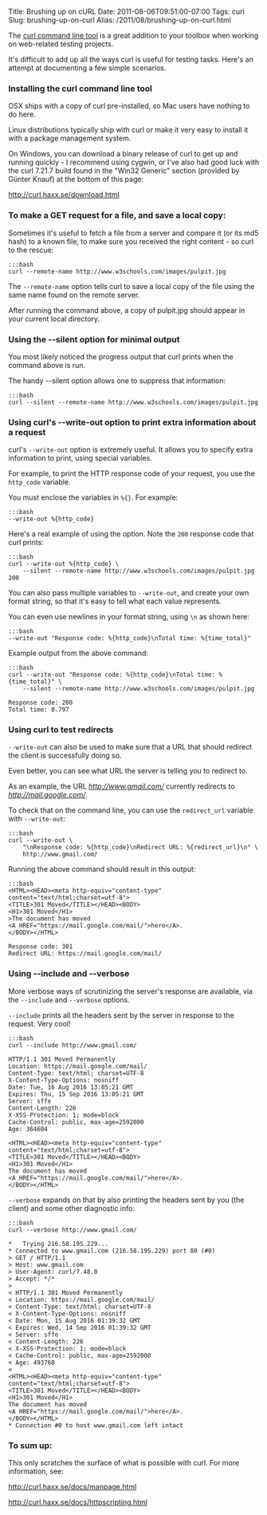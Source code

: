 Title: Brushing up on cURL
Date: 2011-08-06T09:51:00-07:00
Tags: curl
Slug: brushing-up-on-curl
Alias: /2011/08/brushing-up-on-curl.html

The <a target="_blank" href="http://curl.haxx.se/">curl command line tool</a> is a great addition to your toolbox when working on web-related testing projects.

It's difficult to add up all the ways curl is useful for testing tasks. Here's an attempt at documenting a few simple scenarios.

### Installing the curl command line tool

OSX ships with a copy of curl pre-installed, so Mac users have nothing to do here.

Linux distributions typically ship with curl or make it very easy to install it with a package management system.

On Windows, you can download a binary release of curl to get up and running quickly - I recommend using cygwin, or I've also had good luck with the curl 7.21.7 build found in the "Win32 Generic" section (provided by Günter Knauf) at the bottom of this page:

<a target="_blank" href="http://curl.haxx.se/download.html">http://curl.haxx.se/download.html</a>

### To make a GET request for a file, and save a local copy:

Sometimes it's useful to fetch a file from a server and compare it (or its md5 hash) to a known file, to make sure you received the right content - so curl to the rescue:

    :::bash
    curl --remote-name http://www.w3schools.com/images/pulpit.jpg

The ```--remote-name``` option tells curl to save a local copy of the file using the same name found on the remote server.

After running the command above, a copy of pulpit.jpg should appear in your current local directory.

### Using the --silent option for minimal output

You most likely noticed the progress output that curl prints when the command above is run.

The handy --silent option allows one to suppress that information:

    :::bash
    curl --silent --remote-name http://www.w3schools.com/images/pulpit.jpg

### Using curl's --write-out option to print extra information about a request

curl's ```--write-out``` option is extremely useful. It allows you to specify extra information to print, using special variables.

For example, to print the HTTP response code of your request, you use the ```http_code``` variable.

You must enclose the variables in ```%{}```.  For example:

    :::bash
    --write-out %{http_code}

Here's a real example of using the option. Note the ```200``` response code that curl prints:

    :::bash
    curl --write-out %{http_code} \
        --silent --remote-name http://www.w3schools.com/images/pulpit.jpg
    200

You can also pass multiple variables to ```--write-out```, and create your own format string, so that it's easy to tell what each value represents.

You can even use newlines in your format string, using ```\n``` as shown here:

    :::bash
    --write-out "Response code: %{http_code}\nTotal time: %{time_total}"

Example output from the above command:

    :::bash
    curl --write-out "Response code: %{http_code}\nTotal time: %{time_total}" \
        --silent --remote-name http://www.w3schools.com/images/pulpit.jpg
    
    Response code: 200
    Total time: 0.797

### Using curl to test redirects

```--write-out``` can also be used to make sure that a URL that should redirect the client is successfully doing so.

Even better, you can see what URL the server is telling you to redirect to.

As an example, the URL *http://www.gmail.com/* currently redirects to *http://mail.google.com/*.

To check that on the command line, you can use the ```redirect_url``` variable with ```--write-out```:

    :::bash
    curl --write-out \
        "\nResponse code: %{http_code}\nRedirect URL: %{redirect_url}\n" \
        http://www.gmail.com/

Running the above command should result in this output:

    :::bash
    <HTML><HEAD><meta http-equiv="content-type" content="text/html;charset=utf-8">
    <TITLE>301 Moved</TITLE></HEAD><BODY>
    <H1>301 Moved</H1>
    >The document has moved
    <A HREF="https://mail.google.com/mail/">here</A>.
    </BODY></HTML>
    
    Response code: 301
    Redirect URL: https://mail.google.com/mail/

### Using --include and --verbose

More verbose ways of scrutinizing the server's response are available, via the ```--include``` and ```--verbose``` options.

```--include``` prints all the headers sent by the server in response to the request. Very cool!

    :::bash
    curl --include http://www.gmail.com/
    
    HTTP/1.1 301 Moved Permanently
    Location: https://mail.google.com/mail/
    Content-Type: text/html; charset=UTF-8
    X-Content-Type-Options: nosniff
    Date: Tue, 16 Aug 2016 13:05:21 GMT
    Expires: Thu, 15 Sep 2016 13:05:21 GMT
    Server: sffe
    Content-Length: 226
    X-XSS-Protection: 1; mode=block
    Cache-Control: public, max-age=2592000
    Age: 364604
    
    <HTML><HEAD><meta http-equiv="content-type" content="text/html;charset=utf-8">
    <TITLE>301 Moved</TITLE></HEAD><BODY>
    <H1>301 Moved</H1>
    The document has moved
    <A HREF="https://mail.google.com/mail/">here</A>.
    </BODY></HTML>

```--verbose``` expands on that by also printing the headers sent by you (the client) and some other diagnostic info:

    :::bash
    curl --verbose http://www.gmail.com/
    
    *   Trying 216.58.195.229...
    * Connected to www.gmail.com (216.58.195.229) port 80 (#0)
    > GET / HTTP/1.1
    > Host: www.gmail.com
    > User-Agent: curl/7.48.0
    > Accept: */*
    >
    < HTTP/1.1 301 Moved Permanently
    < Location: https://mail.google.com/mail/
    < Content-Type: text/html; charset=UTF-8
    < X-Content-Type-Options: nosniff
    < Date: Mon, 15 Aug 2016 01:39:32 GMT
    < Expires: Wed, 14 Sep 2016 01:39:32 GMT
    < Server: sffe
    < Content-Length: 226
    < X-XSS-Protection: 1; mode=block
    < Cache-Control: public, max-age=2592000
    < Age: 493768
    <
    <HTML><HEAD><meta http-equiv="content-type" content="text/html;charset=utf-8">
    <TITLE>301 Moved</TITLE></HEAD><BODY>
    <H1>301 Moved</H1>
    The document has moved
    <A HREF="https://mail.google.com/mail/">here</A>.
    </BODY></HTML>
    * Connection #0 to host www.gmail.com left intact

### To sum up:

This only scratches the surface of what is possible with curl. For more information, see:

<a href="http://curl.haxx.se/docs/manpage.html" target="_blank">http://curl.haxx.se/docs/manpage.html</a>

<a href="http://curl.haxx.se/docs/httpscripting.html" target="_blank">http://curl.haxx.se/docs/httpscripting.html</a>
